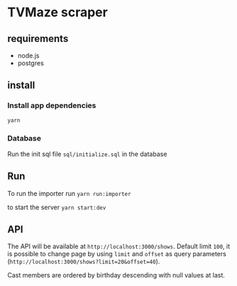 # TVMaze scraper

## requirements

- node.js
- postgres

## install

### Install app dependencies

```bash
yarn
```

### Database

Run the init sql file `sql/initialize.sql` in the database

## Run

To run the importer run `yarn run:importer`

to start the server `yarn start:dev`

## API

The API will be available at `http://localhost:3000/shows`. Default limit `100`, it is
possible to change page by using `limit` and `offset` as query parameters (`http://localhost:3000/shows?limit=20&offset=40`).

Cast members are ordered by birthday descending with null values at last.
